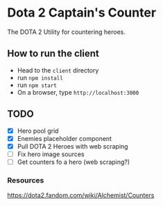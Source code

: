 # Dota 2 Captain's Counter

The DOTA 2 Utility for countering heroes.

## How to run the client
- Head to the `client` directory
- run `npm install`
- run `npm start`
- On a browser, type `http://localhost:3000`

## TODO
- [x] Hero pool grid
- [x] Enemies placeholder component
- [x] Pull DOTA 2 Heroes with web scraping
- [ ] Fix hero image sources
- [ ] Get counters fo a hero (web scraping?)

### Resources
https://dota2.fandom.com/wiki/Alchemist/Counters